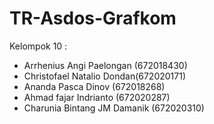 # TR-Asdos-Grafkom

Kelompok 10 :
- Arrhenius Angi Paelongan (672018430)
- Christofael Natalio Dondan(672020171)
- Ananda Pasca Dinov (672018268)
- Ahmad fajar Indrianto (672020287)
- Charunia Bintang JM Damanik (672020310)
